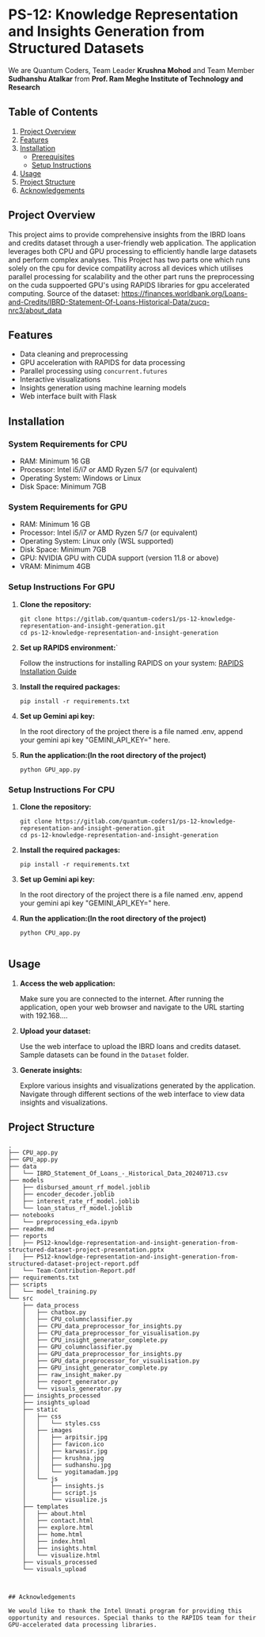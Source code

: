# PS-12: Knowledge Representation and Insights Generation from Structured Datasets


We are Quantum Coders, Team Leader **Krushna Mohod** and Team Member **Sudhanshu Atalkar** from **Prof. Ram Meghe Institute of Technology and Research**

## Table of Contents

1. [Project Overview](#project-overview)
2. [Features](#features)
3. [Installation](#installation)
   - [Prerequisites](#prerequisites)
   - [Setup Instructions](#setup-instructions)
4. [Usage](#usage)
5. [Project Structure](#project-structure)
6. [Acknowledgements](#acknowledgements)

## Project Overview

This project aims to provide comprehensive insights from the IBRD loans and credits dataset through a user-friendly web application. The application leverages both CPU and GPU processing to efficiently handle large datasets and perform complex analyses. This Project has two parts one which runs solely on the cpu for device compatility across all devices which utilises parallel processing for scalability and the other part runs the preprocessing on the cuda suppoerted GPU's
using RAPIDS libraries for gpu accelerated computing.
Source of the dataset: https://finances.worldbank.org/Loans-and-Credits/IBRD-Statement-Of-Loans-Historical-Data/zucq-nrc3/about_data

## Features

- Data cleaning and preprocessing
- GPU acceleration with RAPIDS for data processing
- Parallel processing using `concurrent.futures`
- Interactive visualizations
- Insights generation using machine learning models
- Web interface built with Flask


## Installation

### System Requirements for CPU

- RAM: Minimum 16 GB
- Processor: Intel i5/i7 or AMD Ryzen 5/7 (or equivalent)
- Operating System: Windows or Linux
- Disk Space: Minimum 7GB

### System Requirements for GPU

- RAM: Minimum 16 GB
- Processor: Intel i5/i7 or AMD Ryzen 5/7 (or equivalent)
- Operating System: Linux only (WSL supported)
- Disk Space: Minimum 7GB
- GPU: NVIDIA GPU with CUDA support (version 11.8 or above)
- VRAM: Minimum 4GB


### Setup Instructions For GPU

1. **Clone the repository:**

    ```
    git clone https://gitlab.com/quantum-coders1/ps-12-knowledge-representation-and-insight-generation.git
    cd ps-12-knowledge-representation-and-insight-generation
    ```

2. **Set up RAPIDS environment:**`

    Follow the instructions for installing RAPIDS on your system: [RAPIDS Installation Guide](https://rapids.ai/start.html#get-rapids)


3. **Install the required packages:**

    ```
    pip install -r requirements.txt
    ```

4. **Set up Gemini api key:**
   
   In the root directory of the project there is a file named .env, append your gemini api key  "GEMINI_API_KEY=" here.


5. **Run the application:(In the root directory of the project)**

    ```
    python GPU_app.py
    ```

### Setup Instructions For CPU

1. **Clone the repository:**

    ```
    git clone https://gitlab.com/quantum-coders1/ps-12-knowledge-representation-and-insight-generation.git
    cd ps-12-knowledge-representation-and-insight-generation
    ```

2. **Install the required packages:**

    ```
    pip install -r requirements.txt
    ```

3. **Set up Gemini api key:**
   
   In the root directory of the project there is a file named .env, append your gemini api key  "GEMINI_API_KEY=" here.


4. **Run the application:(In the root directory of the project)**

    ```
    python CPU_app.py
  

## Usage

1. **Access the web application:**

    Make sure you are connected to the internet. After running the application, open your web browser and navigate to the URL starting with 192.168....

2. **Upload your dataset:**

    Use the web interface to upload the IBRD loans and credits dataset. Sample datasets can be found in the `Dataset` folder.

3. **Generate insights:**

    Explore various insights and visualizations generated by the application. Navigate through different sections of the web interface to view data insights and visualizations.

## Project Structure

```
.
├── CPU_app.py
├── GPU_app.py
├── data
│   └── IBRD_Statement_Of_Loans_-_Historical_Data_20240713.csv
├── models
│   ├── disbursed_amount_rf_model.joblib
│   ├── encoder_decoder.joblib
│   ├── interest_rate_rf_model.joblib
│   └── loan_status_rf_model.joblib
├── notebooks
│   └── preprocessing_eda.ipynb
├── readme.md
├── reports
│   ├── PS12-knowldge-representation-and-insight-generation-from-structured-dataset-project-presentation.pptx
│   ├── PS12-knowldge-representation-and-insight-generation-from-structured-dataset-project-report.pdf
│   └── Team-Contribution-Report.pdf
├── requirements.txt
├── scripts
│   └── model_training.py
└── src
    ├── data_process
    │   ├── chatbox.py
    │   ├── CPU_columnclassifier.py
    │   ├── CPU_data_preprocessor_for_insights.py
    │   ├── CPU_data_preprocessor_for_visualisation.py
    │   ├── CPU_insight_generator_complete.py
    │   ├── GPU_columnclassifier.py
    │   ├── GPU_data_preprocessor_for_insights.py
    │   ├── GPU_data_preprocessor_for_visualisation.py
    │   ├── GPU_insight_generator_complete.py
    │   ├── raw_insight_maker.py
    │   ├── report_generator.py
    │   └── visuals_generator.py
    ├── insights_processed
    ├── insights_upload
    ├── static
    │   ├── css
    │   │   └── styles.css
    │   ├── images
    │   │   ├── arpitsir.jpg
    │   │   ├── favicon.ico
    │   │   ├── karwasir.jpg
    │   │   ├── krushna.jpg
    │   │   ├── sudhanshu.jpg
    │   │   └── yogitamadam.jpg
    │   └── js
    │       ├── insights.js
    │       ├── script.js
    │       └── visualize.js
    ├── templates
    │   ├── about.html
    │   ├── contact.html
    │   ├── explore.html
    │   ├── home.html
    │   ├── index.html
    │   ├── insights.html
    │   └── visualize.html
    ├── visuals_processed
    └── visuals_upload



## Acknowledgements

We would like to thank the Intel Unnati program for providing this opportunity and resources. Special thanks to the RAPIDS team for their GPU-accelerated data processing libraries.
